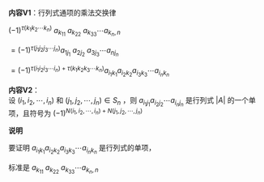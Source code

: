 **内容V1**：行列式通项的乘法交换律  
  
 $(-1)^{\tau{(k_1k_2\cdots k_n)}}\  
a_{k_11}\ a_{k_22}\ a_{k_33}\cdots a_{k_n,n}$  
  
 $=(-1)^{\tau(j_1j_2j_3\cdots j_n)}a_{1j_1}\ a_{2j_2}\ a_{3j_3}\cdots a_{nj_n}$  
  
 $=(-1)^{\tau(i_1i_2i_3\cdots i_n)+\tau(k_1k_2k_3\cdots k_n)}a_{i_1k_1}a_{i_2k_2}a_{i_3k_3}\cdots a_{i_nk_n}$  
  
**内容V2**：  
设 $(i_1,i_2,\cdots,i_n)$ 和 $(j_1,j_2,\cdots,j_n)\in S_n$ ，则 $a_{i_1j_1}a_{i_2j_2}\cdots a_{i_nj_n}$ 是行列式 $|A|$ 的一个单项，且符号为 $(-1)^{N(i_1,i_2,\cdots,i_n)+N(j_1,j_2,\cdots,j_n)}$  
  
**说明**  
  
要证明 $a_{i_1k_1}a_{i_2k_2}a_{i_3k_3}\cdots a_{i_nk_n}$ 是行列式的单项，  
  
标准是 $a_{k_11}\ a_{k_22}\ a_{k_33}\cdots a_{k_n,n}$  
  
